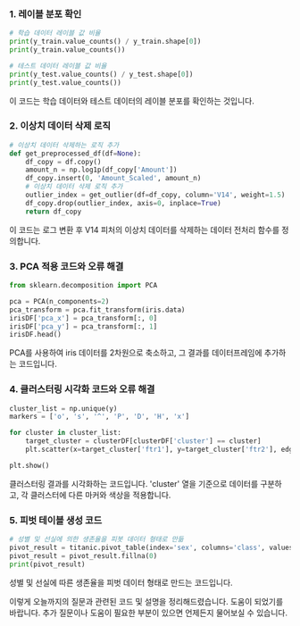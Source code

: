 
### 1. 레이블 분포 확인

```python
# 학습 데이터 레이블 값 비율
print(y_train.value_counts() / y_train.shape[0])
print(y_train.value_counts())

# 테스트 데이터 레이블 값 비율
print(y_test.value_counts() / y_test.shape[0])
print(y_test.value_counts())
```

이 코드는 학습 데이터와 테스트 데이터의 레이블 분포를 확인하는 것입니다.


### 2. 이상치 데이터 삭제 로직

```python
# 이상치 데이터 삭제하는 로직 추가
def get_preprocessed_df(df=None):
    df_copy = df.copy()
    amount_n = np.log1p(df_copy['Amount'])
    df_copy.insert(0, 'Amount_Scaled', amount_n)
    # 이상치 데이터 삭제 로직 추가
    outlier_index = get_outlier(df=df_copy, column='V14', weight=1.5)
    df_copy.drop(outlier_index, axis=0, inplace=True)
    return df_copy
```

이 코드는 로그 변환 후 V14 피처의 이상치 데이터를 삭제하는 데이터 전처리 함수를 정의합니다.

### 3. PCA 적용 코드와 오류 해결

```python
from sklearn.decomposition import PCA

pca = PCA(n_components=2)
pca_transform = pca.fit_transform(iris.data)
irisDF['pca_x'] = pca_transform[:, 0]
irisDF['pca_y'] = pca_transform[:, 1]
irisDF.head()
```

PCA를 사용하여 iris 데이터를 2차원으로 축소하고, 그 결과를 데이터프레임에 추가하는 코드입니다.

### 4. 클러스터링 시각화 코드와 오류 해결

```python
cluster_list = np.unique(y)
markers = ['o', 's', '^', 'P', 'D', 'H', 'x']

for cluster in cluster_list:
    target_cluster = clusterDF[clusterDF['cluster'] == cluster]
    plt.scatter(x=target_cluster['ftr1'], y=target_cluster['ftr2'], edgecolor='k', marker=markers[cluster])

plt.show()
```

클러스터링 결과를 시각화하는 코드입니다. 'cluster' 열을 기준으로 데이터를 구분하고, 각 클러스터에 다른 마커와 색상을 적용합니다.

### 5. 피벗 테이블 생성 코드

```python
# 성별 및 선실에 의한 생존율을 피봇 데이터 형태로 만듦
pivot_result = titanic.pivot_table(index='sex', columns='class', values='survived', aggfunc='mean')
pivot_result = pivot_result.fillna(0)
print(pivot_result)
```

성별 및 선실에 따른 생존율을 피벗 데이터 형태로 만드는 코드입니다.

이렇게 오늘까지의 질문과 관련된 코드 및 설명을 정리해드렸습니다. 도움이 되었기를 바랍니다. 추가 질문이나 도움이 필요한 부분이 있으면 언제든지 물어보실 수 있습니다.